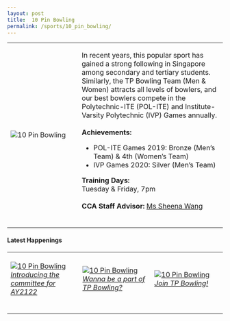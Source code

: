 ```yaml
---
layout: post
title:  10 Pin Bowling
permalink: /sports/10_pin_bowling/
---
```


<table>
    <tr>
        <td style="width:33%"><image src="{{site.baseurl}}/images/CCA_10-pin-bowling.jpg" style="display:block;margin-left:auto;margin-right:auto;" alt="10 Pin Bowling"></image></td>
        <td>
            <p>
                In recent years, this popular sport has gained a strong following in Singapore among secondary and tertiary students. Similarly, the TP Bowling Team (Men & Women) attracts all levels of bowlers, and our best bowlers compete in the Polytechnic-ITE (POL-ITE) and Institute-Varsity Polytechnic (IVP) Games annually.<br>
                <br>
                <b>Achievements:</b><br>
                <ul>
                    <li>POL-ITE Games 2019: Bronze (Men’s Team) & 4th (Women’s Team)</li>
                    <li>IVP Games 2020: Silver (Men’s Team)</li>
                </ul>
             </p>
            <p>
                <b>Training Days:</b><br>
                Tuesday & Friday, 7pm<br>
                <br>
                <b>CCA Staff Advisor:</b> <a href="mailto:hengnuan@tp.edu.sg">Ms Sheena Wang</a><br>
                <br>
            </p>
        </td>
    </tr>
</table>

#### Latest Happenings

<table>
    <tr>
        <td style="width:33%"><br>
            <a href="https://www.instagram.com/p/CN1Vv_OnpIF/">
                <image src="{{site.baseurl}}/images/CCA-10pin-ig4.png" style="display:block;margin-left:auto;margin-right:auto;" alt="10 Pin Bowling">
                <h6 style="margin-top:0%">Introducing the committee for AY2122</h6>
                </image>
            </a>
        </td>
        <td style="width:33%"><br>
            <a href="https://www.instagram.com/p/COHm63CnpQE/">
                <image src="{{site.baseurl}}/images/CCA-10pin-ig5.png" style="display:block;margin-left:auto;margin-right:auto;" alt="10 Pin Bowling">
                <h6 style="margin-top:0%">Wanna be a part of TP Bowling?</h6>
                </image>
            </a>
        </td>
        <td style="width:33%"><br>
            <a href="https://www.instagram.com/p/CACM9-gH593/">
                <image src="{{site.baseurl}}/images/CCA-10-pin_bowling_IG.png" style="display:block;margin-left:auto;margin-right:auto;" alt="10 Pin Bowling">
                <h6 style="margin-top:0%">Join TP Bowling!</h6>
                </image>
            </a>
        </td>
    </tr>
</table>
